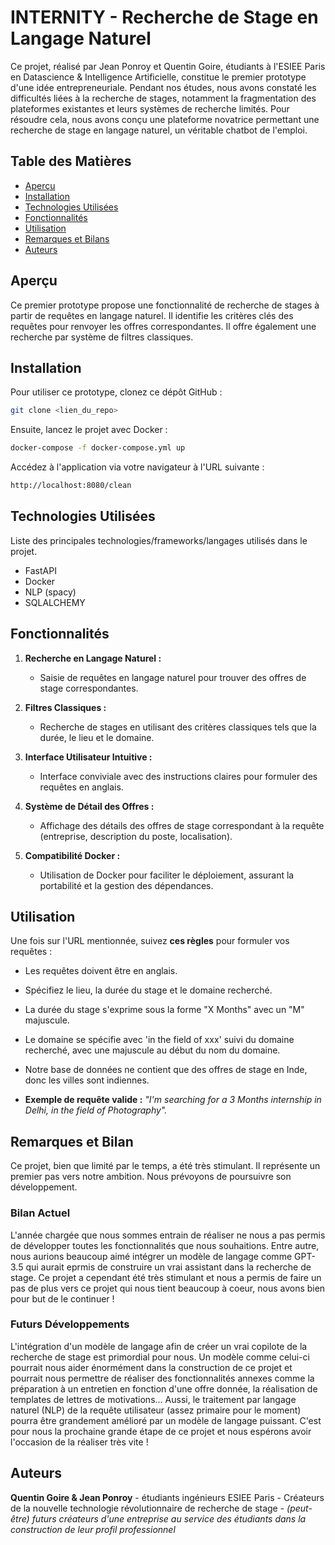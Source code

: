 # INTERNITY - Recherche de Stage en Langage Naturel

Ce projet, réalisé par Jean Ponroy et Quentin Goire, étudiants à l'ESIEE Paris en Datascience & Intelligence Artificielle, constitue le premier prototype d'une idée entrepreneuriale. Pendant nos études, nous avons constaté les difficultés liées à la recherche de stages, notamment la fragmentation des plateformes existantes et leurs systèmes de recherche limités. Pour résoudre cela, nous avons conçu une plateforme novatrice permettant une recherche de stage en langage naturel, un véritable chatbot de l'emploi.

## Table des Matières

- [Aperçu](#aperçu)
- [Installation](#installation)
- [Technologies Utilisées](#technologies-utilisées)
- [Fonctionnalités](#fonctionnalités)
- [Utilisation](#utilisation)
- [Remarques et Bilans](#remarques-et-bilan)
- [Auteurs](#auteurs)


## Aperçu

Ce premier prototype propose une fonctionnalité de recherche de stages à partir de requêtes en langage naturel. Il identifie les critères clés des requêtes pour renvoyer les offres correspondantes. Il offre également une recherche par système de filtres classiques.


## Installation

Pour utiliser ce prototype, clonez ce dépôt GitHub :

```bash
git clone <lien_du_repo>
```

Ensuite, lancez le projet avec Docker :
```bash
docker-compose -f docker-compose.yml up
```

Accédez à l'application via votre navigateur à l'URL suivante :
```bash
http://localhost:8080/clean
```

## Technologies Utilisées

Liste des principales technologies/frameworks/langages utilisés dans le projet.

- FastAPI
- Docker
- NLP (spacy)
- SQLALCHEMY

## Fonctionnalités

1. **Recherche en Langage Naturel :** 
   - Saisie de requêtes en langage naturel pour trouver des offres de stage correspondantes.

2. **Filtres Classiques :** 
   - Recherche de stages en utilisant des critères classiques tels que la durée, le lieu et le domaine.

3. **Interface Utilisateur Intuitive :** 
   - Interface conviviale avec des instructions claires pour formuler des requêtes en anglais.

4. **Système de Détail des Offres :** 
   - Affichage des détails des offres de stage correspondant à la requête (entreprise, description du poste, localisation).

5. **Compatibilité Docker :** 
   - Utilisation de Docker pour faciliter le déploiement, assurant la portabilité et la gestion des dépendances.


## Utilisation

Une fois sur l'URL mentionnée, suivez **ces règles** pour formuler vos requêtes :

- Les requêtes doivent être en anglais.
- Spécifiez le lieu, la durée du stage et le domaine recherché.
- La durée du stage s'exprime sous la forme "X Months" avec un "M" majuscule.
- Le domaine se spécifie avec 'in the field of xxx' suivi du domaine recherché, avec une majuscule au début du nom du domaine. 
- Notre base de données ne contient que des offres de stage en Inde, donc les villes sont indiennes.

- **Exemple de requête valide :** *"I'm searching for a 3 Months internship in Delhi, in the field of Photography".*


## Remarques et Bilan 
Ce projet, bien que limité par le temps, a été très stimulant. Il représente un premier pas vers notre ambition. Nous prévoyons de poursuivre son développement.

### Bilan Actuel
L'année chargée que nous sommes entrain de réaliser ne nous a pas permis de développer toutes les fonctionnalités que nous souhaitions. Entre autre, nous aurions beaucoup aimé intégrer un modèle de langage comme GPT-3.5 qui aurait eprmis de construire un vrai assistant dans la recherche de stage. 
Ce projet a cependant été très stimulant et nous a permis de faire un pas de plus vers ce projet qui nous tient beaucoup à coeur, nous avons bien pour but de le continuer ! 

### Futurs Développements
L'intégration d'un modèle de langage afin de créer un vrai copilote de la recherche de stage est primordial pour nous. Un modèle comme celui-ci pourrait nous aider énormément dans la construction de ce projet et pourrait nous permettre de réaliser des fonctionnalités annexes comme la préparation à un entretien en fonction d'une offre donnée, la réalisation de templates de lettres de motivations... 
Aussi, le traitement par langage naturel (NLP)  de la requête utilisateur (assez primaire pour le moment) pourra être grandement amélioré par un modèle de langage puissant. 
C'est pour nous la prochaine grande étape de ce projet et nous espérons avoir l'occasion de la réaliser très vite ! 

## Auteurs

**Quentin Goire & Jean Ponroy** - étudiants ingénieurs ESIEE Paris - Créateurs de la nouvelle technologie révolutionnaire de recherche de stage - *(peut-être) futurs créateurs d'une entreprise au service des étudiants dans la construction de leur profil professionnel*




